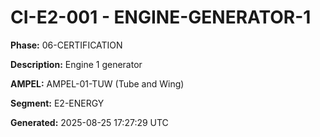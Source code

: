 # CI-E2-001 - ENGINE-GENERATOR-1

**Phase:** 06-CERTIFICATION

**Description:** Engine 1 generator

**AMPEL:** AMPEL-01-TUW (Tube and Wing)

**Segment:** E2-ENERGY

**Generated:** 2025-08-25 17:27:29 UTC
